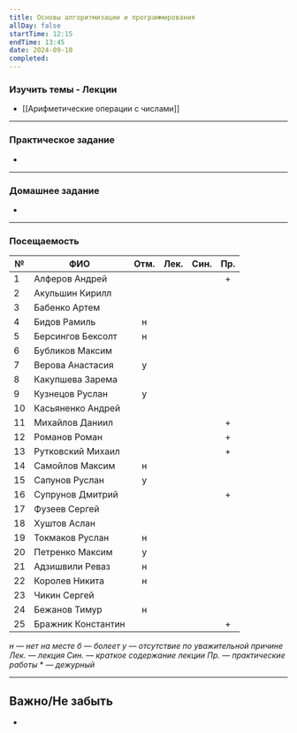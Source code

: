 ```yaml
---
title: Основы алгоритмизации и программирования
allDay: false
startTime: 12:15
endTime: 13:45
date: 2024-09-10
completed:
---
```

### Изучить темы - Лекции

- [[Арифметические операции с числами]]
---
### Практическое задание

- 

---
### Домашнее задание

- 

---
### Посещаемость


| №   | ФИО                | Отм. | Лек. | Син. | Пр. |
| --- | ------------------ | :--: | :--: | :--: | :-: |
| 1   | Алферов Андрей     |      |      |      |  +  |
| 2   | Акульшин Кирилл    |      |      |      |     |
| 3   | Бабенко Артем      |      |      |      |     |
| 4   | Бидов Рамиль       |  н   |      |      |     |
| 5   | Берсингов Бексолт  |  н   |      |      |     |
| 6   | Бубликов Максим    |      |      |      |     |
| 7   | Верова Анастасия   |  у   |      |      |     |
| 8   | Какупшева Зарема   |      |      |      |     |
| 9   | Кузнецов Руслан    |  у   |      |      |     |
| 10  | Касьяненко Андрей  |      |      |      |     |
| 11  | Михайлов Даниил    |      |      |      |  +  |
| 12  | Романов Роман      |      |      |      |  +  |
| 13  | Рутковский Михаил  |      |      |      |  +  |
| 14  | Самойлов Максим    |  н   |      |      |     |
| 15  | Сапунов Руслан     |  у   |      |      |     |
| 16  | Супрунов Дмитрий   |      |      |      |  +  |
| 17  | Фузеев Сергей      |      |      |      |     |
| 18  | Хуштов Аслан       |      |      |      |     |
| 19  | Токмаков Руслан    |  н   |      |      |     |
| 20  | Петренко Максим    |  у   |      |      |     |
| 21  | Адзишвили Реваз    |  н   |      |      |     |
| 22  | Королев Никита     |  н   |      |      |     |
| 23  | Чикин Сергей       |      |      |      |     |
| 24  | Бежанов Тимур      |  н   |      |      |     |
| 25  | Бражник Константин |      |      |      |  +  |

*н — нет на месте
б — болеет
у — отсутствие по уважительной причине
Лек. — лекция
Син. — краткое содержание лекции
Пр. — практические работы*
\* — *дежурный*

---
## Важно/Не забыть

- 